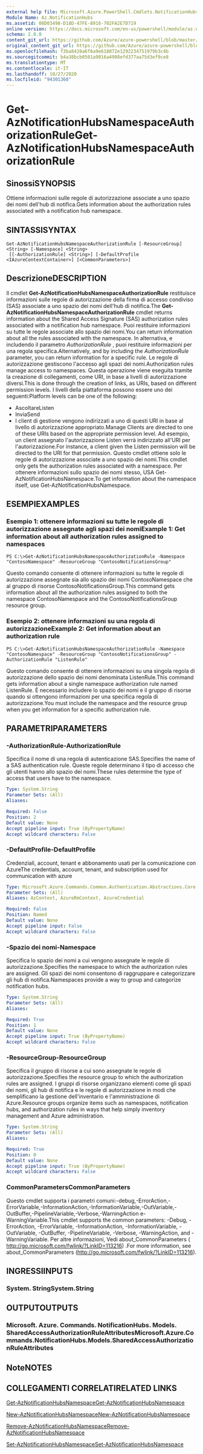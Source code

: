 ```yaml
---
external help file: Microsoft.Azure.PowerShell.Cmdlets.NotificationHubs.dll-Help.xml
Module Name: Az.NotificationHubs
ms.assetid: 08D03498-D18D-47FE-8916-702FA2E7D719
online version: https://docs.microsoft.com/en-us/powershell/module/az.notificationhubs/get-aznotificationhubsnamespaceauthorizationrule
schema: 2.0.0
content_git_url: https://github.com/Azure/azure-powershell/blob/master/src/NotificationHubs/NotificationHubs/help/Get-AzNotificationHubsNamespaceAuthorizationRule.md
original_content_git_url: https://github.com/Azure/azure-powershell/blob/master/src/NotificationHubs/NotificationHubs/help/Get-AzNotificationHubsNamespaceAuthorizationRule.md
ms.openlocfilehash: f3ba8428a6f6a9e618872e1292234751979b3c4b
ms.sourcegitcommit: b4a38bcb0501a9016a4998efd377aa75d3ef9ce8
ms.translationtype: MT
ms.contentlocale: it-IT
ms.lasthandoff: 10/27/2020
ms.locfileid: "94301368"
---
```

# <span data-ttu-id="e4868-101">Get-AzNotificationHubsNamespaceAuthorizationRule</span><span class="sxs-lookup"><span data-stu-id="e4868-101">Get-AzNotificationHubsNamespaceAuthorizationRule</span></span>

## <span data-ttu-id="e4868-102">Sinossi</span><span class="sxs-lookup"><span data-stu-id="e4868-102">SYNOPSIS</span></span>
<span data-ttu-id="e4868-103">Ottiene informazioni sulle regole di autorizzazione associate a uno spazio dei nomi dell'hub di notifica.</span><span class="sxs-lookup"><span data-stu-id="e4868-103">Gets information about the authorization rules associated with a notification hub namespace.</span></span>

## <span data-ttu-id="e4868-104">SINTASSI</span><span class="sxs-lookup"><span data-stu-id="e4868-104">SYNTAX</span></span>

```
Get-AzNotificationHubsNamespaceAuthorizationRule [-ResourceGroup] <String> [-Namespace] <String>
 [[-AuthorizationRule] <String>] [-DefaultProfile <IAzureContextContainer>] [<CommonParameters>]
```

## <span data-ttu-id="e4868-105">Descrizione</span><span class="sxs-lookup"><span data-stu-id="e4868-105">DESCRIPTION</span></span>
<span data-ttu-id="e4868-106">Il cmdlet **Get-AzNotificationHubsNamespaceAuthorizationRule** restituisce informazioni sulle regole di autorizzazione della firma di accesso condiviso (SAS) associate a uno spazio dei nomi dell'hub di notifica.</span><span class="sxs-lookup"><span data-stu-id="e4868-106">The **Get-AzNotificationHubsNamespaceAuthorizationRule** cmdlet returns information about the Shared Access Signature (SAS) authorization rules associated with a notification hub namespace.</span></span>
<span data-ttu-id="e4868-107">Puoi restituire informazioni su tutte le regole associate allo spazio dei nomi.</span><span class="sxs-lookup"><span data-stu-id="e4868-107">You can return information about all the rules associated with the namespace.</span></span>
<span data-ttu-id="e4868-108">In alternativa, e includendo il parametro *AuthorizationRule* , puoi restituire informazioni per una regola specifica.</span><span class="sxs-lookup"><span data-stu-id="e4868-108">Alternatively, and by including the *AuthorizationRule* parameter, you can return information for a specific rule.</span></span>
<span data-ttu-id="e4868-109">Le regole di autorizzazione gestiscono l'accesso agli spazi dei nomi.</span><span class="sxs-lookup"><span data-stu-id="e4868-109">Authorization rules manage access to namespaces.</span></span>
<span data-ttu-id="e4868-110">Questa operazione viene eseguita tramite la creazione di collegamenti, come URI, in base a livelli di autorizzazione diversi.</span><span class="sxs-lookup"><span data-stu-id="e4868-110">This is done through the creation of links, as URIs, based on different permission levels.</span></span>
<span data-ttu-id="e4868-111">I livelli della piattaforma possono essere uno dei seguenti:</span><span class="sxs-lookup"><span data-stu-id="e4868-111">Platform levels can be one of the following:</span></span> 
- <span data-ttu-id="e4868-112">Ascoltare</span><span class="sxs-lookup"><span data-stu-id="e4868-112">Listen</span></span>
- <span data-ttu-id="e4868-113">Invia</span><span class="sxs-lookup"><span data-stu-id="e4868-113">Send</span></span>
- <span data-ttu-id="e4868-114">I client di gestione vengono indirizzati a uno di questi URI in base al livello di autorizzazione appropriato.</span><span class="sxs-lookup"><span data-stu-id="e4868-114">Manage Clients are directed to one of these URIs based on the appropriate permission level.</span></span>
<span data-ttu-id="e4868-115">Ad esempio, un client assegnato l'autorizzazione Listen verrà indirizzato all'URI per l'autorizzazione.</span><span class="sxs-lookup"><span data-stu-id="e4868-115">For instance, a client given the Listen permission will be directed to the URI for that permission.</span></span>
<span data-ttu-id="e4868-116">Questo cmdlet ottiene solo le regole di autorizzazione associate a uno spazio dei nomi.</span><span class="sxs-lookup"><span data-stu-id="e4868-116">This cmdlet only gets the authorization rules associated with a namespace.</span></span>
<span data-ttu-id="e4868-117">Per ottenere informazioni sullo spazio dei nomi stesso, USA Get-AzNotificationHubsNamespace.</span><span class="sxs-lookup"><span data-stu-id="e4868-117">To get information about the namespace itself, use Get-AzNotificationHubsNamespace.</span></span>

## <span data-ttu-id="e4868-118">ESEMPI</span><span class="sxs-lookup"><span data-stu-id="e4868-118">EXAMPLES</span></span>

### <span data-ttu-id="e4868-119">Esempio 1: ottenere informazioni su tutte le regole di autorizzazione assegnate agli spazi dei nomi</span><span class="sxs-lookup"><span data-stu-id="e4868-119">Example 1: Get information about all authorization rules assigned to namespaces</span></span>
```
PS C:\>Get-AzNotificationHubsNamespaceAuthorizationRule -Namespace "ContosoNamespace" -ResourceGroup "ContosoNotificationsGroup"
```

<span data-ttu-id="e4868-120">Questo comando consente di ottenere informazioni su tutte le regole di autorizzazione assegnate sia allo spazio dei nomi ContosoNamespace che al gruppo di risorse ContosoNotificationsGroup.</span><span class="sxs-lookup"><span data-stu-id="e4868-120">This command gets information about all the authorization rules assigned to both the namespace ContosoNamespace and the ContosoNotificationsGroup resource group.</span></span>

### <span data-ttu-id="e4868-121">Esempio 2: ottenere informazioni su una regola di autorizzazione</span><span class="sxs-lookup"><span data-stu-id="e4868-121">Example 2: Get information about an authorization rule</span></span>
```
PS C:\>Get-AzNotificationHubsNamespaceAuthorizationRule -Namespace "ContosoNamespace" -ResourceGroup "ContosoNotificationsGroup" -AuthorizationRule "ListenRule"
```

<span data-ttu-id="e4868-122">Questo comando consente di ottenere informazioni su una singola regola di autorizzazione dello spazio dei nomi denominata ListenRule.</span><span class="sxs-lookup"><span data-stu-id="e4868-122">This command gets information about a single namespace authorization rule named ListenRule.</span></span>
<span data-ttu-id="e4868-123">È necessario includere lo spazio dei nomi e il gruppo di risorse quando si ottengono informazioni per una specifica regola di autorizzazione.</span><span class="sxs-lookup"><span data-stu-id="e4868-123">You must include the namespace and the resource group when you get information for a specific authorization rule.</span></span>

## <span data-ttu-id="e4868-124">PARAMETRI</span><span class="sxs-lookup"><span data-stu-id="e4868-124">PARAMETERS</span></span>

### <span data-ttu-id="e4868-125">-AuthorizationRule</span><span class="sxs-lookup"><span data-stu-id="e4868-125">-AuthorizationRule</span></span>
<span data-ttu-id="e4868-126">Specifica il nome di una regola di autenticazione SAS.</span><span class="sxs-lookup"><span data-stu-id="e4868-126">Specifies the name of a SAS authentication rule.</span></span>
<span data-ttu-id="e4868-127">Queste regole determinano il tipo di accesso che gli utenti hanno allo spazio dei nomi.</span><span class="sxs-lookup"><span data-stu-id="e4868-127">These rules determine the type of access that users have to the namespace.</span></span>

```yaml
Type: System.String
Parameter Sets: (All)
Aliases:

Required: False
Position: 2
Default value: None
Accept pipeline input: True (ByPropertyName)
Accept wildcard characters: False
```

### <span data-ttu-id="e4868-128">-DefaultProfile</span><span class="sxs-lookup"><span data-stu-id="e4868-128">-DefaultProfile</span></span>
<span data-ttu-id="e4868-129">Credenziali, account, tenant e abbonamento usati per la comunicazione con Azure</span><span class="sxs-lookup"><span data-stu-id="e4868-129">The credentials, account, tenant, and subscription used for communication with azure</span></span>

```yaml
Type: Microsoft.Azure.Commands.Common.Authentication.Abstractions.Core.IAzureContextContainer
Parameter Sets: (All)
Aliases: AzContext, AzureRmContext, AzureCredential

Required: False
Position: Named
Default value: None
Accept pipeline input: False
Accept wildcard characters: False
```

### <span data-ttu-id="e4868-130">-Spazio dei nomi</span><span class="sxs-lookup"><span data-stu-id="e4868-130">-Namespace</span></span>
<span data-ttu-id="e4868-131">Specifica lo spazio dei nomi a cui vengono assegnate le regole di autorizzazione.</span><span class="sxs-lookup"><span data-stu-id="e4868-131">Specifies the namespace to which the authorization rules are assigned.</span></span>
<span data-ttu-id="e4868-132">Gli spazi dei nomi consentono di raggruppare e categorizzare gli hub di notifica.</span><span class="sxs-lookup"><span data-stu-id="e4868-132">Namespaces provide a way to group and categorize notification hubs.</span></span>

```yaml
Type: System.String
Parameter Sets: (All)
Aliases:

Required: True
Position: 1
Default value: None
Accept pipeline input: True (ByPropertyName)
Accept wildcard characters: False
```

### <span data-ttu-id="e4868-133">-ResourceGroup</span><span class="sxs-lookup"><span data-stu-id="e4868-133">-ResourceGroup</span></span>
<span data-ttu-id="e4868-134">Specifica il gruppo di risorse a cui sono assegnate le regole di autorizzazione.</span><span class="sxs-lookup"><span data-stu-id="e4868-134">Specifies the resource group to which the authorization rules are assigned.</span></span>
<span data-ttu-id="e4868-135">I gruppi di risorse organizzano elementi come gli spazi dei nomi, gli hub di notifica e le regole di autorizzazione in modi che semplificano la gestione dell'inventario e l'amministrazione di Azure.</span><span class="sxs-lookup"><span data-stu-id="e4868-135">Resource groups organize items such as namespaces, notification hubs, and authorization rules in ways that help simply inventory management and Azure administration.</span></span>

```yaml
Type: System.String
Parameter Sets: (All)
Aliases:

Required: True
Position: 0
Default value: None
Accept pipeline input: True (ByPropertyName)
Accept wildcard characters: False
```

### <span data-ttu-id="e4868-136">CommonParameters</span><span class="sxs-lookup"><span data-stu-id="e4868-136">CommonParameters</span></span>
<span data-ttu-id="e4868-137">Questo cmdlet supporta i parametri comuni:-debug,-ErrorAction,-ErrorVariable,-InformationAction,-InformationVariable,-OutVariable,-OutBuffer,-PipelineVariable,-Verbose,-WarningAction e-WarningVariable.</span><span class="sxs-lookup"><span data-stu-id="e4868-137">This cmdlet supports the common parameters: -Debug, -ErrorAction, -ErrorVariable, -InformationAction, -InformationVariable, -OutVariable, -OutBuffer, -PipelineVariable, -Verbose, -WarningAction, and -WarningVariable.</span></span> <span data-ttu-id="e4868-138">Per altre informazioni, Vedi about_CommonParameters ( http://go.microsoft.com/fwlink/?LinkID=113216) .</span><span class="sxs-lookup"><span data-stu-id="e4868-138">For more information, see about_CommonParameters (http://go.microsoft.com/fwlink/?LinkID=113216).</span></span>

## <span data-ttu-id="e4868-139">INGRESSI</span><span class="sxs-lookup"><span data-stu-id="e4868-139">INPUTS</span></span>

### <span data-ttu-id="e4868-140">System. String</span><span class="sxs-lookup"><span data-stu-id="e4868-140">System.String</span></span>

## <span data-ttu-id="e4868-141">OUTPUT</span><span class="sxs-lookup"><span data-stu-id="e4868-141">OUTPUTS</span></span>

### <span data-ttu-id="e4868-142">Microsoft. Azure. Commands. NotificationHubs. Models. SharedAccessAuthorizationRuleAttributes</span><span class="sxs-lookup"><span data-stu-id="e4868-142">Microsoft.Azure.Commands.NotificationHubs.Models.SharedAccessAuthorizationRuleAttributes</span></span>

## <span data-ttu-id="e4868-143">Note</span><span class="sxs-lookup"><span data-stu-id="e4868-143">NOTES</span></span>

## <span data-ttu-id="e4868-144">COLLEGAMENTI CORRELATI</span><span class="sxs-lookup"><span data-stu-id="e4868-144">RELATED LINKS</span></span>

[<span data-ttu-id="e4868-145">Get-AzNotificationHubsNamespace</span><span class="sxs-lookup"><span data-stu-id="e4868-145">Get-AzNotificationHubsNamespace</span></span>](./Get-AzNotificationHubsNamespace.md)

[<span data-ttu-id="e4868-146">New-AzNotificationHubsNamespace</span><span class="sxs-lookup"><span data-stu-id="e4868-146">New-AzNotificationHubsNamespace</span></span>](./New-AzNotificationHubsNamespace.md)

[<span data-ttu-id="e4868-147">Remove-AzNotificationHubsNamespace</span><span class="sxs-lookup"><span data-stu-id="e4868-147">Remove-AzNotificationHubsNamespace</span></span>](./Remove-AzNotificationHubsNamespace.md)

[<span data-ttu-id="e4868-148">Set-AzNotificationHubsNamespace</span><span class="sxs-lookup"><span data-stu-id="e4868-148">Set-AzNotificationHubsNamespace</span></span>](./Set-AzNotificationHubsNamespace.md)


